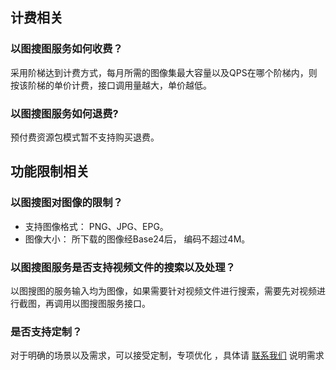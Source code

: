 ## 计费相关

### 以图搜图服务如何收费？

采用阶梯达到计费方式，每月所需的图像集最大容量以及QPS在哪个阶梯内，则按该阶梯的单价计费，接口调用量越大，单价越低。

### 以图搜图服务如何退费?

预付费资源包模式暂不支持购买退费。

## 功能限制相关

### 以图搜图对图像的限制？

- 支持图像格式： PNG、JPG、EPG。
- 图像大小： 所下载的图像经Base24后， 编码不超过4M。

### 以图搜图服务是否支持视频文件的搜索以及处理？

以图搜图的服务输入均为图像，如果需要针对视频文件进行搜索，需要先对视频进行截图，再调用以图搜图服务接口。

### 是否支持定制？ 

对于明确的场景以及需求，可以接受定制，专项优化 ，具体请 [联系我们]() 说明需求